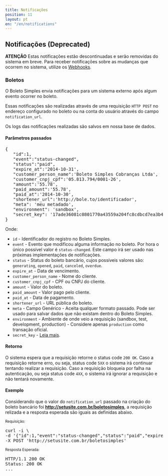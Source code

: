 ```yaml
---
title: Notificações
position: 11
layout: pt
en: "/en/notifications"
---
```


## Notificações (Deprecated)

<div class="alert alert-danger"><strong>ATENÇÃO</strong> Estas notificações estão descontinuadas e serão removidas do sistema em breve. Para receber notificações sobre as mudanças que ocorrem no sistema, utilize os <a href="/webhooks">Webhooks</a>.</div>

### Boletos

O Boleto Simples envia notificações para um sistema externo após algum evento ocorrer no boleto.

Essas notificações são realizadas através de uma requisição `HTTP POST` no endereço configurado no boleto ou na conta do usuário através do campo `notification_url`.

<div class="alert alert-info">Os logs das notificações realizadas são salvos em nossa base de dados.</div>

#### Parâmetros passados

<pre class="bash">{
   "id":1,
   "event":"status-changed",
   "status":"paid",
   "expire_at":'2014-10-31',
   "customer_person_name":'Boleto Simples Cobranças Ltda',
   "customer_cnpj_cpf":'05.813.794/0001-26',
   "amount":'55.78',
   "paid_amount":'55.78',
   "paid_at":'2014-10-30',
   "shortener_url":'http://bole.to/identificador',
   "meta": 'meu metadado',
   "environment": 'sandbox',
   "secret_key": '17ade36081c0801770a43559a204fc8cdbcd7ea3b4bcf498167333f0198f023a'
}</pre>

Onde:

*   `id` - Identificador do registro no Boleto Simples.
*   `event` - Evento que modificou alguma informação no boleto. Por hora o único possível valor é `status-changed`. Este campo irá ser usado nas próximas implementações de notificações.
*   `status` - Status do boleto bancário, cujos possíveis valores são: `generating`, `opened`, `paid`, `canceled`, `overdue`.
*   `expire_at` - Data de vencimento.
*   `customer_person_name` - Nome do cliente.
*   `customer_cnpj_cpf` - CPF ou CNPJ do cliente.
*   `amount` - Valor do boleto.
*   `paid_amount` - Valor pago pelo cliente.
*   `paid_at` - Data de pagamento.
*   `shortener_url` - URL pública do boleto.
*   `meta` - Campo Genérico -  Aceita qualquer formato passado. Pode ser usado para salvar dados que não existam dentro do Boleto Simples.
*   `environment` - Ambiente de onde veio a requisição (sandbox, test, development, production) - Considere apenas `production` como transação oficial.
*   `secret_key` - [Leia mais](/notifications/secret_key).

#### Retorno

O sistema espera que a requisição retorne o status code `200 OK`. Caso a requisição retorne erro, ou seja, status code `5XX` o sistema irá continuar tentando realizar a requisição. Caso a requisição bloqueia por falha na autenticação, ou seja status code `4XX`, o sistema irá ignorar a requisição e não tentará novamente.

#### Exemplo

Considerando que o valor do `notification_url` passado na criação do boleto bancário foi **http://setusite.com.br/boletosimples**, a requisição relizada e a resposta esperada são iguais as definidas abaixo.

<small>Requisição:</small>

<pre class="bash">
curl -i \
-d '{"id":1,"event":"status-changed","status":"paid","expire_at":'2014-10-31',"customer_person_name":'Boleto Simples',"customer_cnpj_cpf":'05.813.794/0001-26',"amount":'55.78',"paid_amount":'55.78',"paid_at":'2014-10-30',"shortener_url":'http://bole.to/identificador',"meta":'meu metadado',"environment": 'sandbox'}' \
-X POST 'http://setusite.com.br/boletosimples'
</pre>

<small>Resposta Esperada:</small>

<pre class="http">
HTTP/1.1 200 OK
Status: 200 OK
...
</pre>
